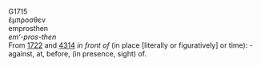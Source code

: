 <body>
  <p>G1715<br>  ἔμπροσθεν  <br> emprosthen  <br><i>em‘-pros-then </i><br>From <a href="g1722.htm">1722</a> and <a href="g4314.htm">4314</a>  <i>in</i> <i>front</i> <i>of</i> (in place [literally or figuratively] or time): - against, at, before, (in presence, sight) of.<br></p>
 </body>